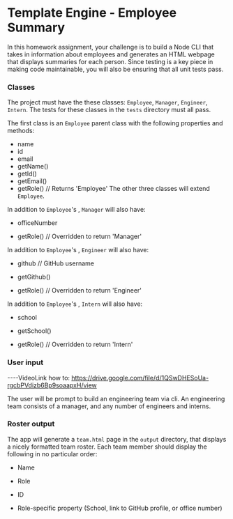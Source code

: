 # Template Engine - Employee Summary

 In this homework assignment, your challenge is to build a Node CLI that takes in information about employees and generates an HTML webpage that displays summaries for each person. Since testing is a key piece in making code maintainable, you will also be ensuring that all unit tests pass.

### Classes
The project must have the these classes: `Employee`, `Manager`, `Engineer`,
`Intern`. The tests for these classes in the `tests` directory must all pass.

The first class is an `Employee` parent class with the following properties and
methods:

  * name
  * id
  * email
  * getName()
  * getId()
  * getEmail()
  * getRole() // Returns 'Employee'
  The other three classes will extend `Employee`. 

In addition to `Employee`'s , `Manager` will also have:

  * officeNumber

  * getRole() // Overridden to return 'Manager'

In addition to `Employee`'s , `Engineer` will also have:

  * github  // GitHub username

  * getGithub()

  * getRole() // Overridden to return 'Engineer'

In addition to `Employee`'s , `Intern` will also have:

  * school 

  * getSchool()

  * getRole() // Overridden to return 'Intern'

  ### User input

  ----VideoLink how to: https://drive.google.com/file/d/1QSwDHESoUa-rgcbPVdizb6Bp9soaapxH/view

The user will be prompt to build an engineering team via cli. An engineering team consists of a manager, and any number of engineers and interns.

### Roster output

The app will generate a `team.html` page in the `output` directory, that displays a nicely formatted team roster. Each team member should display the following in no particular order:

  * Name

  * Role

  * ID

  * Role-specific property (School, link to GitHub profile, or office number)